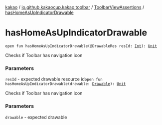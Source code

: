 [kakao](../../index.md) / [io.github.kakaocup.kakao.toolbar](../index.md) / [ToolbarViewAssertions](index.md) / [hasHomeAsUpIndicatorDrawable](./has-home-as-up-indicator-drawable.md)

# hasHomeAsUpIndicatorDrawable

`open fun hasHomeAsUpIndicatorDrawable(@DrawableRes resId: `[`Int`](https://kotlinlang.org/api/latest/jvm/stdlib/kotlin/-int/index.html)`): `[`Unit`](https://kotlinlang.org/api/latest/jvm/stdlib/kotlin/-unit/index.html)

Checks if Toolbar has navigation icon

### Parameters

`resId` - expected drawable resource id`open fun hasHomeAsUpIndicatorDrawable(drawable: `[`Drawable`](https://developer.android.com/reference/android/graphics/drawable/Drawable.html)`): `[`Unit`](https://kotlinlang.org/api/latest/jvm/stdlib/kotlin/-unit/index.html)

Checks if Toolbar has navigation icon

### Parameters

`drawable` - expected drawable